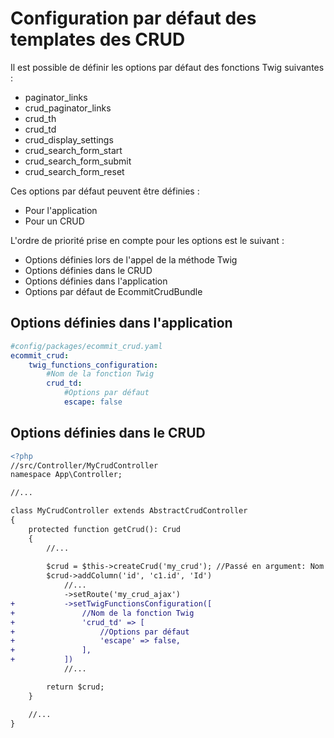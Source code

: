 # Configuration par défaut des templates des CRUD

Il est possible de définir les options par défaut des fonctions Twig suivantes :
* paginator_links
* crud_paginator_links
* crud_th
* crud_td
* crud_display_settings
* crud_search_form_start
* crud_search_form_submit
* crud_search_form_reset

Ces options par défaut peuvent être définies :
* Pour l'application
* Pour un CRUD


L'ordre de priorité prise en compte pour les options est le suivant :
* Options définies lors de l'appel de la méthode Twig
* Options définies dans le CRUD
* Options définies dans l'application
* Options par défaut de EcommitCrudBundle

## Options définies dans l'application

```yaml
#config/packages/ecommit_crud.yaml
ecommit_crud:
    twig_functions_configuration:
        #Nom de la fonction Twig
        crud_td:
            #Options par défaut
            escape: false
```

## Options définies dans le CRUD

```diff
<?php
//src/Controller/MyCrudController
namespace App\Controller;

//...

class MyCrudController extends AbstractCrudController
{
    protected function getCrud(): Crud
    {
        //...
        
        $crud = $this->createCrud('my_crud'); //Passé en argument: Nom du CRUD
        $crud->addColumn('id', 'c1.id', 'Id')
            //...
            ->setRoute('my_crud_ajax')
+           ->setTwigFunctionsConfiguration([
+               //Nom de la fonction Twig
+               'crud_td' => [
+                   //Options par défaut
+                   'escape' => false,
+               ],
+           ])
            //...

        return $crud;
    }

    //...
}
```
